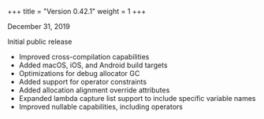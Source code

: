 +++
title = "Version 0.42.1"
weight = 1
+++

December 31, 2019

Initial public release

- Improved cross-compilation capabilities
- Added macOS, iOS, and Android build targets
- Optimizations for debug allocator GC
- Added support for operator constraints
- Added allocation alignment override attributes
- Expanded lambda capture list support to include specific variable names
- Improved nullable capabilities, including operators
